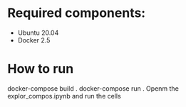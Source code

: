 # Required components: 
- Ubuntu 20.04
- Docker 2.5

# How to run
docker-compose build .
docker-compose run .
Openm the explor_compos.ipynb and run the cells
